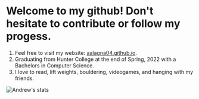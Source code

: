 # Welcome to my github! Don't hesitate to contribute or follow my progess.


1. Feel free to visit my website: [aalagna04.github.io](https://aalagna04.github.io/).
2. Graduating from Hunter College at the end of Spring, 2022 with a Bachelors in Computer Science.
3. I love to read, lift weights, bouldering, videogames, and hanging with my friends.

![Andrew's stats](https://github-readme-stats.vercel.app/api?username=aalagna04&show_icons=true&theme=algolia)

